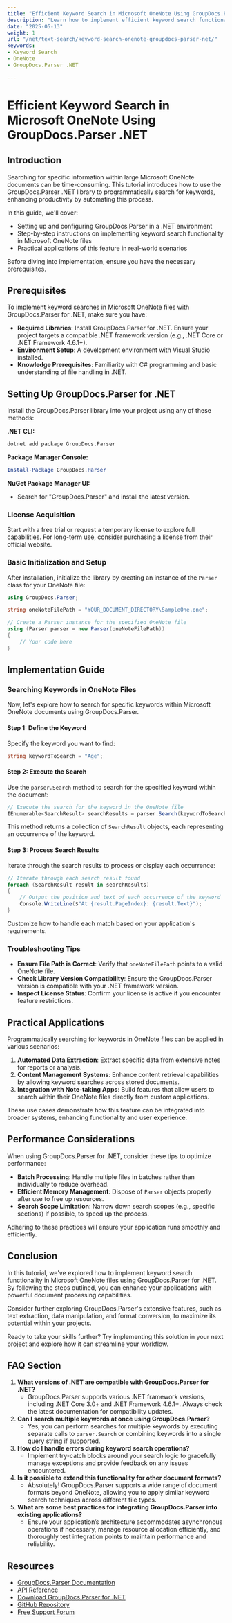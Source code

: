 ```yaml
---
title: "Efficient Keyword Search in Microsoft OneNote Using GroupDocs.Parser .NET"
description: "Learn how to implement efficient keyword search functionality in Microsoft OneNote files using the powerful GroupDocs.Parser .NET library."
date: "2025-05-13"
weight: 1
url: "/net/text-search/keyword-search-onenote-groupdocs-parser-net/"
keywords:
- Keyword Search
- OneNote
- GroupDocs.Parser .NET

---
```



# Efficient Keyword Search in Microsoft OneNote Using GroupDocs.Parser .NET

## Introduction

Searching for specific information within large Microsoft OneNote documents can be time-consuming. This tutorial introduces how to use the GroupDocs.Parser .NET library to programmatically search for keywords, enhancing productivity by automating this process.

In this guide, we'll cover:
- Setting up and configuring GroupDocs.Parser in a .NET environment
- Step-by-step instructions on implementing keyword search functionality in Microsoft OneNote files
- Practical applications of this feature in real-world scenarios

Before diving into implementation, ensure you have the necessary prerequisites.

## Prerequisites

To implement keyword searches in Microsoft OneNote files with GroupDocs.Parser for .NET, make sure you have:
- **Required Libraries**: Install GroupDocs.Parser for .NET. Ensure your project targets a compatible .NET framework version (e.g., .NET Core or .NET Framework 4.6.1+).
- **Environment Setup**: A development environment with Visual Studio installed.
- **Knowledge Prerequisites**: Familiarity with C# programming and basic understanding of file handling in .NET.

## Setting Up GroupDocs.Parser for .NET

Install the GroupDocs.Parser library into your project using any of these methods:

**.NET CLI:**
```bash
dotnet add package GroupDocs.Parser
```

**Package Manager Console:**
```powershell
Install-Package GroupDocs.Parser
```

**NuGet Package Manager UI:**
- Search for "GroupDocs.Parser" and install the latest version.

### License Acquisition

Start with a free trial or request a temporary license to explore full capabilities. For long-term use, consider purchasing a license from their official website.

### Basic Initialization and Setup

After installation, initialize the library by creating an instance of the `Parser` class for your OneNote file:

```csharp
using GroupDocs.Parser;

string oneNoteFilePath = "YOUR_DOCUMENT_DIRECTORY\SampleOne.one";

// Create a Parser instance for the specified OneNote file
using (Parser parser = new Parser(oneNoteFilePath))
{
    // Your code here
}
```

## Implementation Guide

### Searching Keywords in OneNote Files

Now, let's explore how to search for specific keywords within Microsoft OneNote documents using GroupDocs.Parser.

#### Step 1: Define the Keyword

Specify the keyword you want to find:

```csharp
string keywordToSearch = "Age";
```

#### Step 2: Execute the Search

Use the `parser.Search` method to search for the specified keyword within the document:

```csharp
// Execute the search for the keyword in the OneNote file
IEnumerable<SearchResult> searchResults = parser.Search(keywordToSearch);
```

This method returns a collection of `SearchResult` objects, each representing an occurrence of the keyword.

#### Step 3: Process Search Results

Iterate through the search results to process or display each occurrence:

```csharp
// Iterate through each search result found
foreach (SearchResult result in searchResults)
{
    // Output the position and text of each occurrence of the keyword
    Console.WriteLine($"At {result.PageIndex}: {result.Text}");
}
```

Customize how to handle each match based on your application's requirements.

### Troubleshooting Tips

- **Ensure File Path is Correct**: Verify that `oneNoteFilePath` points to a valid OneNote file.
- **Check Library Version Compatibility**: Ensure the GroupDocs.Parser version is compatible with your .NET framework version.
- **Inspect License Status**: Confirm your license is active if you encounter feature restrictions.

## Practical Applications

Programmatically searching for keywords in OneNote files can be applied in various scenarios:
1. **Automated Data Extraction**: Extract specific data from extensive notes for reports or analysis.
2. **Content Management Systems**: Enhance content retrieval capabilities by allowing keyword searches across stored documents.
3. **Integration with Note-taking Apps**: Build features that allow users to search within their OneNote files directly from custom applications.

These use cases demonstrate how this feature can be integrated into broader systems, enhancing functionality and user experience.

## Performance Considerations

When using GroupDocs.Parser for .NET, consider these tips to optimize performance:
- **Batch Processing**: Handle multiple files in batches rather than individually to reduce overhead.
- **Efficient Memory Management**: Dispose of `Parser` objects properly after use to free up resources.
- **Search Scope Limitation**: Narrow down search scopes (e.g., specific sections) if possible, to speed up the process.

Adhering to these practices will ensure your application runs smoothly and efficiently.

## Conclusion

In this tutorial, we've explored how to implement keyword search functionality in Microsoft OneNote files using GroupDocs.Parser for .NET. By following the steps outlined, you can enhance your applications with powerful document processing capabilities.

Consider further exploring GroupDocs.Parser's extensive features, such as text extraction, data manipulation, and format conversion, to maximize its potential within your projects.

Ready to take your skills further? Try implementing this solution in your next project and explore how it can streamline your workflow.

## FAQ Section

1. **What versions of .NET are compatible with GroupDocs.Parser for .NET?**
   - GroupDocs.Parser supports various .NET framework versions, including .NET Core 3.0+ and .NET Framework 4.6.1+. Always check the latest documentation for compatibility updates.
2. **Can I search multiple keywords at once using GroupDocs.Parser?**
   - Yes, you can perform searches for multiple keywords by executing separate calls to `parser.Search` or combining keywords into a single query string if supported.
3. **How do I handle errors during keyword search operations?**
   - Implement try-catch blocks around your search logic to gracefully manage exceptions and provide feedback on any issues encountered.
4. **Is it possible to extend this functionality for other document formats?**
   - Absolutely! GroupDocs.Parser supports a wide range of document formats beyond OneNote, allowing you to apply similar keyword search techniques across different file types.
5. **What are some best practices for integrating GroupDocs.Parser into existing applications?**
   - Ensure your application’s architecture accommodates asynchronous operations if necessary, manage resource allocation efficiently, and thoroughly test integration points to maintain performance and reliability.

## Resources
- [GroupDocs.Parser Documentation](https://docs.groupdocs.com/parser/net/)
- [API Reference](https://reference.groupdocs.com/parser/net)
- [Download GroupDocs.Parser for .NET](https://releases.groupdocs.com/parser/net/)
- [GitHub Repository](https://github.com/groupdocs-parser/GroupDocs.Parser-for-.NET)
- [Free Support Forum](https://forum)
